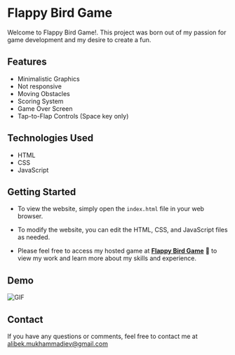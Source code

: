 # Flappy Bird Game

Welcome to Flappy Bird Game!. This project was born out of my passion for game development and my desire to create a fun.

## Features

- Minimalistic Graphics
- Not responsive 
- Moving Obstacles
- Scoring System
- Game Over Screen
- Tap-to-Flap Controls (Space key only)


## Technologies Used

- HTML
- CSS
- JavaScript

## Getting Started

- To view the website, simply open the `index.html` file in your web browser.

- To modify the website, you can edit the HTML, CSS, and JavaScript files as needed.

- Please feel free to access my hosted game at [**Flappy Bird Game**](https://flapping-bird-game.netlify.app/) 🔗 to view my work and learn more about my skills and experience.

## Demo
![GIF](demo.gif)

## Contact

If you have any questions or comments, feel free to contact me at alibek.mukhammadiev@gmail.com
